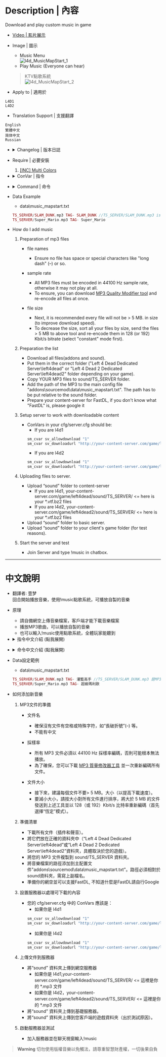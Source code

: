# Description | 內容
Download and play custom music in game

* [Video | 影片展示](https://youtu.be/PqnBI-G-kOk)

* Image | 圖示
	* Music Menu
	<br/>![l4d_MusicMapStart_1](image/l4d_MusicMapStart_1.jpg)
	* Play Music (Everyone can hear)
    > KTV點歌系統
	<br/>![l4d_MusicMapStart_2](image/l4d_MusicMapStart_2.jpg)

* Apply to | 適用於
```
L4D1
L4D2
```

* Translation Support | 支援翻譯
```
English
繁體中文
简体中文
Russian
```

* <details><summary>Changelog | 版本日誌</summary>

    * 1.4h (2022-11-16)
	    * Add new convars.
	    * say !mp3off to turn off round start music
	    * say !mp3on to turn on round start music
	    * list all songs in menu and you can play specific song.
	    * only one song will be downloaded to client each map or download all at once
	    * play song to client when joining server.
	    * player can choose a tracker from music menu(!music), all players can hear it.
		* Name your songs in data

    * v1.3
	    * [original plugin by Dragokas](https://forums.alliedmods.net/showthread.php?p=2644771)
</details>

* Require | 必要安裝
	1. [[INC] Multi Colors](https://github.com/fbef0102/L4D1_2-Plugins/releases/tag/Multi-Colors)

* <details><summary>ConVar | 指令</summary>

    * cfg/sourcemod/l4d_MusicMapStart.cfg
	```php
	// Delay (in sec.) playing the music to client after player joins server.
	l4d_music_mapstart_delay_joinserver "3.0"

	// Delay (in sec.) playing the music on round starts.
	l4d_music_mapstart_delay_roundstart "1.0"

	// How many random music files to download from 'data/music_mapstart.txt' each map. [0 - all at once]
	l4d_music_mapstart_download_number "3"

	// Enable plugin. (1 - On / 0 - Off)
	l4d_music_mapstart_enable "1"

	// Play the music to client after player joins server? (1 - Yes, 0 - No)
	l4d_music_mapstart_play_joinserver "1"

	// Play the music to everyone on round starts. (1 - Yes, 0 - No)
	l4d_music_mapstart_play_roundstart "1"

	// Players with these flags have access to play music that everyone can hear. (Empty = Everyone, -1: Nobody)
	l4d_music_mapstart_playmusic_access_flag ""

	// Time in seconds all players can not play music everyone can hear agagin from !music menu. (0=off)
	l4d_music_mapstart_playmusic_cooldown "3.0"

	// Show !music menu after player joins server? (1 - Yes, 0 - No)
	l4d_music_mapstart_showmenu_joinserver "0"

	// Show !music menu on round start? (1 - Yes, 0 - No)
	l4d_music_mapstart_showmenu_roundstart "1"
	```
</details>

* <details><summary>Command | 命令</summary>
    
	* **Music menu**
	```php
	sm_music
	```

	* **Turn off music when round start/join server**
	```php
	mp3off
	```

	* **Turn on music when round start/join server**
	```php
	mp3on
	```

	* **Update music list from config (Adm required: ADMFLAG_BAN)**
	```php
	sm_music_update
	```
</details>

* Data Example
	* data\music_mapstart.txt
	```php
	TS_SERVER/SLAM_DUNK.mp3 TAG- SLAM_DUNK //TS_SERVER/SLAM_DUNK.mp3 is the path of the MP3, relative to “sound” folder. SLAM_DUNK is the song Name whatever you want
	TS_SERVER/Super_Mario.mp3 TAG- Super_Mario
	```

* How do I add music
	1. Preparation of mp3 files
		* file names
			* Ensure no file has space or special characters like "long dash" (–) or so.
		* sample rate
			* All MP3 files must be encoded in 44100 Hz sample rate, otherwise it may not play at all.
			* To ensure, you can download [MP3 Quality Modifier tool](https://mp3-quality-modifier.en.softonic.com/download) and re-encode all files at once.

		* file size
			* Next, it is recommended every file will not be > 5 MB. in size (to improve download speed).
			* To decrease the size, sort all your files by size, send the files > 5 MB to above tool and re-encode them in 128 (or 192) Kbit/s bitrate (select "constant" mode first).

	2. Preparation the list
		* Download all files(addons and sound).
		* Put them in the correct folder ("Left 4 Dead Dedicated Server\left4dead" or "Left 4 Dead 2 Dedicated Server\left4dead2" folder depending on your game).
		* Copy YOUR MP3 files to sound/TS_SERVER folder.
		* Add the path of the MP3 to the main config file "addons\sourcemod\data\music_mapstart.txt". The path has to be put relative to the sound folder.
		* Prepare your content-server for FastDL, if you don't know what "FastDL" is, please google it

	3. Setup server to work with downloadable content
		* ConVars in your cfg/server.cfg should be:
			* If you are l4d1
			```php
			sm_cvar sv_allowdownload "1"
			sm_cvar sv_downloadurl "http://your-content-server.com/game/left4dead/"
			```
			* If you are l4d2
			```php
			sm_cvar sv_allowdownload "1"
			sm_cvar sv_downloadurl "http://your-content-server.com/game/left4dead2"	
			```

	4. Uploading files to server.
		* Upload “sound” folder to content-server
			* If you are l4d1, your-content-server.com/game/left4dead/sound/TS_SERVER/ <= here is your *.vtf.bz2 files
			* If you are l4d2, your-content-server.com/game/left4dead2/sound/TS_SERVER/ <= here is your *.vtf.bz2 files
		* Upload “sound” folder to basic server.
		* Upload “sound” folder to your client's game folder (for test reasons).

	5. Start the server and test
		* Join Server and type !music in chatbox.

- - - -
# 中文說明
* 翻譯者: 壹梦
<br/>回合開始播放音樂，使用!music點歌系統，可播放自製的音樂

* 原理
	* 請自備網空上傳音樂檔案，客戶端才能下載音樂檔案
    * 播放MP3歌曲，可以播放自製的音樂
	* 也可以輸入!music使用點歌系統，全體玩家能聽到


* <details><summary>指令中文介紹 (點我展開)</summary>

    * cfg/sourcemod/l4d_MusicMapStart.cfg
	```php
	// 玩家連線伺服器之後過多少秒才播放音樂
	l4d_music_mapstart_delay_joinserver "3.0"

	// 回合開始之後過多少秒才播放音樂
	l4d_music_mapstart_delay_roundstart "1.0"

	// 每次切換關卡需要下載多少的音樂數量？ [0 - 下載全部音樂]
	l4d_music_mapstart_download_number "3"

	// 開啟此插件. (1 - 開啟 / 0 - 關閉)
	l4d_music_mapstart_enable "1"

	// 玩家連線伺服器之後播放音樂? (1 - 播放, 0 - 不播放)
	l4d_music_mapstart_play_joinserver "1"

	// 回合開始之後播放音樂? (1 - 播放, 0 - 不播放)
	l4d_music_mapstart_play_roundstart "1"

	// 有這些權限的人能使用點歌系統. (空白 = 任何人能使用, -1 = 無人能使用)
	l4d_music_mapstart_playmusic_access_flag ""

	// 點歌系統冷卻時間 (0=無冷卻時間)
	l4d_music_mapstart_playmusic_cooldown "3.0"

	// 玩家連線伺服器之後顯示!music介面? (1 - 顯示, 0 - 不顯示)
	l4d_music_mapstart_showmenu_joinserver "0"

	// 回合開始之後顯示!music介面? (1 - 顯示, 0 - 不顯示)
	l4d_music_mapstart_showmenu_roundstart "1"
	```
</details>

* <details><summary>命令中文介紹 (點我展開)</summary>

	* **顯示!music音樂介面**
	```php
	sm_music
	```

	* **關閉回合開始與連線音樂**
	```php
	mp3off
	```

	* **開啟回合開始與連線音樂**
	```php
	mp3on
	```

	* **刷新音樂列表Data文件 (管理員權限: ADMFLAG_BAN)**
	```php
	sm_music_update
	```
</details>

* Data設定範例
	* data\music_mapstart.txt
	```php
	TS_SERVER/SLAM_DUNK.mp3 TAG- 灌籃高手 //TS_SERVER/SLAM_DUNK.mp3 是MP3檔案路徑，不能有中文，相對於 “sound” 資料夾。灌籃高手 是歌曲名，可自己命名寫中文
	TS_SERVER/Super_Mario.mp3 TAG- 超級瑪利歐
	```

* 如何添加新音樂
	1. MP3文件的準備
		* 文件名
			* 確保沒有文件有空格或特殊字符，如“長破折號”(–) 等。
			* 不能有中文

		* 採樣率
			* 所有 MP3 文件必須以 44100 Hz 採樣率編碼，否則可能根本無法播放。
			* 為了確保，您可以下載 [MP3 質量修改器工具](https://mp3-quality-modifier.en.softonic.com/download) 並一次重新編碼所有文件。

		* 文件大小
			* 接下來，建議每個文件不要> 5 MB。大小（以提高下載速度）。
			* 要減小大小，請按大小對所有文件進行排序，將大於 5 MB 的文件發送到上述工具並以 128（或 192）Kbit/s 比特率重新編碼（首先選擇“恆定”模式）。

	2. 準備清單
		* 下載所有文件（插件和聲音）。
		* 將它們放在正確的資料夾中（“Left 4 Dead Dedicated Server\left4dead”或“Left 4 Dead 2 Dedicated Server\left4dead2”資料夾，具體取決於您的遊戲）。
		* 將您的 MP3 文件複製到 sound/TS_SERVER 資料夾。
		* 將音樂檔案的路徑添加到主配置文件"addons\sourcemod\data\music_mapstart.txt"。路徑必須相對於sound資料夾，需寫上副檔名。
		* 準備你的網空並可以支援FastDL, 不知道什麼是FastDL請自行Google

	3. 設置服務器以處理可下載的內容
		* 您的 cfg/server.cfg 中的 ConVars 應該是：
			* 如果你是 l4d1
			```php
			sm_cvar sv_allowdownload "1"
			sm_cvar sv_downloadurl "http://your-content-server.com/game/left4dead/"
			```
			* 如果你是 l4d2
			```php
			sm_cvar sv_allowdownload "1"
			sm_cvar sv_downloadurl "http://your-content-server.com/game/left4dead2"	
			```

	4. 上傳文件到服務器
		* 將“sound” 資料夾上傳到網空服務器
			* 如果你是 l4d1,your-content-server.com/game/left4dead/sound/TS_SERVER/ <= 這裡是你的 *.mp3 文件
			* 如果你是 l4d2，your-content-server.com/game/left4dead2/sound/TS_SERVER/ <= 這裡是你的 *.mp3 文件
		* 將“sound” 資料夾上傳到基礎服務器。
		* 將“sound” 資料夾上傳到您客戶端的遊戲資料夾（出於測試原因）。

	5. 啟動服務器並測試
		* 加入服務器並在聊天視窗輸入!music

> __Warning__ 切勿使用版權音樂以免觸法，請尊重智慧財產權，一切後果自負


